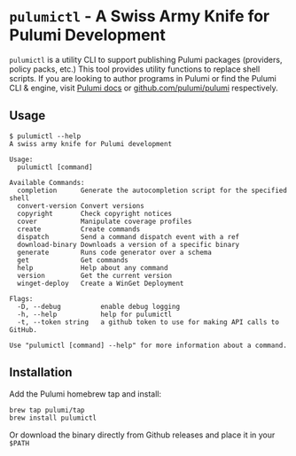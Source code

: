 # `pulumictl` - A Swiss Army Knife for Pulumi Development

`pulumictl` is a utility CLI to support publishing Pulumi packages (providers, policy packs, etc.) This tool provides utility functions to replace shell scripts. If you are looking to author programs in Pulumi or find the Pulumi CLI & engine, visit [Pulumi docs](https://www.pulumi.com/docs) or [github.com/pulumi/pulumi](https://github.com/pulumi/pulumi) respectively.

## Usage

```
$ pulumictl --help
A swiss army knife for Pulumi development

Usage:
  pulumictl [command]

Available Commands:
  completion      Generate the autocompletion script for the specified shell
  convert-version Convert versions
  copyright       Check copyright notices
  cover           Manipulate coverage profiles
  create          Create commands
  dispatch        Send a command dispatch event with a ref
  download-binary Downloads a version of a specific binary
  generate        Runs code generator over a schema
  get             Get commands
  help            Help about any command
  version         Get the current version
  winget-deploy   Create a WinGet Deployment

Flags:
  -D, --debug          enable debug logging
  -h, --help           help for pulumictl
  -t, --token string   a github token to use for making API calls to GitHub.

Use "pulumictl [command] --help" for more information about a command.
```

## Installation

Add the Pulumi homebrew tap and install:

```bash
brew tap pulumi/tap
brew install pulumictl
```

Or download the binary directly from Github releases and place it in your `$PATH`
